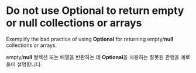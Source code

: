 # Do not use Optional to return empty or null collections or arrays

Exemplify the bad practice of using **Optional** for returning empty/**null** collections or arrays.

empty/**null** 컬렉션 또는 배열을 반환하는 데 **Optional**을 사용하는 잘못된 관행을 예로 들어 설명합니다.
